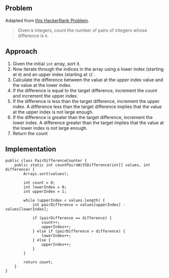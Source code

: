 ## Problem

Adapted from [this HackerRank Problem](https://www.hackerrank.com/challenges/pairs/problem).

> Given `N` integers, count the number of pairs of integers whose difference is `K`.

## Approach

1. Given the initial `int` array, sort it.
2. Now iterate through the indices in the array using a lower index (starting at `0`) and an upper index (starting at `1`)`.
3. Calculate the difference between the value at the upper index value and the value at the lower index.
  1. If the difference is equal to the target difference, increment the count and increment the upper index.
  2. If the difference is less than the target difference, increment the upper index. A difference less than the target
     difference implies that the value at the upper index is not large enough.
  3. If the difference is greater than the target difference, increment the lower index. A difference greater than the
     target implies that the value at the lower index is not large enough.
4. Return the count

## Implementation

<!-- language: lang-java -->

    public class PairDifferenceCounter {
        public static int countPairsWithDifference(int[] values, int difference) {
            Arrays.sort(values);

            int count = 0;
            int lowerIndex = 0;
            int upperIndex = 1;

            while (upperIndex < values.length) {
                int pairDifference = values[upperIndex] - values[lowerIndex];

                if (pairDifference == difference) {
                    count++;
                    upperIndex++;
                } else if (pairDifference > difference) {
                    lowerIndex++;
                } else {
                    upperIndex++;
                }
            }

            return count;
        }
    }
